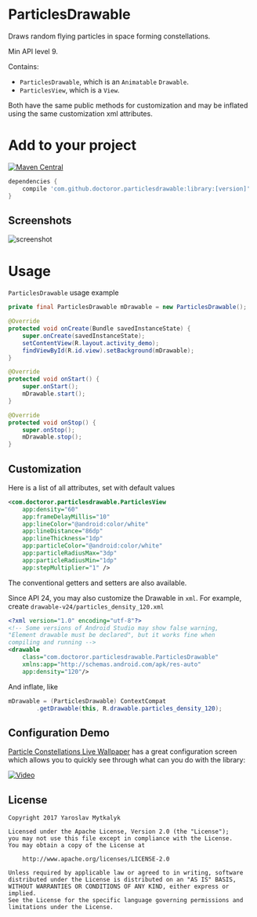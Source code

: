 # ParticlesDrawable
Draws random flying particles in space forming constellations.

Min API level 9.

Contains:
- `ParticlesDrawable`, which is an `Animatable` `Drawable`.
- `ParticlesView`, which is a `View`.

Both have the same public methods for customization and may be inflated using the same customization xml attributes.

# Add to your project

[![Maven Central](https://maven-badges.herokuapp.com/maven-central/com.github.doctoror.particlesdrawable/library/badge.png?style=flat)](https://maven-badges.herokuapp.com/maven-central/com.github.doctoror.particlesdrawable/library)

```groovy
dependencies {
    compile 'com.github.doctoror.particlesdrawable:library:[version]'
}
```

## Screenshots
![screenshot](/screenshots/demo.gif?raw=true)

# Usage
`ParticlesDrawable` usage example
```java
private final ParticlesDrawable mDrawable = new ParticlesDrawable();

@Override
protected void onCreate(Bundle savedInstanceState) {
    super.onCreate(savedInstanceState);
    setContentView(R.layout.activity_demo);
    findViewById(R.id.view).setBackground(mDrawable);
}

@Override
protected void onStart() {
    super.onStart();
    mDrawable.start();
}

@Override
protected void onStop() {
    super.onStop();
    mDrawable.stop();
}
```

## Customization
Here is a list of all attributes, set with default values

```xml
<com.doctoror.particlesdrawable.ParticlesView
    app:density="60"
    app:frameDelayMillis="10"
    app:lineColor="@android:color/white"
    app:lineDistance="86dp"
    app:lineThickness="1dp"
    app:particleColor="@android:color/white"
    app:particleRadiusMax="3dp"
    app:particleRadiusMin="1dp"
    app:stepMultiplier="1" />
```
The conventional getters and setters are also available.

Since API 24, you may also customize the Drawable in `xml`. For example, create
`drawable-v24/particles_density_120.xml`
```xml
<?xml version="1.0" encoding="utf-8"?>
<!-- Some versions of Android Studio may show false warning,
"Element drawable must be declared", but it works fine when
compiling and running -->
<drawable
    class="com.doctoror.particlesdrawable.ParticlesDrawable"
    xmlns:app="http://schemas.android.com/apk/res-auto"
    app:density="120"/>
```
And inflate, like
```java
mDrawable = (ParticlesDrawable) ContextCompat
        .getDrawable(this, R.drawable.particles_density_120);
```

## Configuration Demo
[Particle Constellations Live Wallpaper](https://github.com/Doctoror/ParticleConstellationsLiveWallpaper) has a great configuration screen which allows you to quickly see through what can you do with the library:

[![Video](https://github.com/Doctoror/ParticlesWallpaper/raw/master/screenshots/video.png)](https://www.youtube.com/watch?v=Q7qvmCMUN20)


## License
```
Copyright 2017 Yaroslav Mytkalyk

Licensed under the Apache License, Version 2.0 (the "License");
you may not use this file except in compliance with the License.
You may obtain a copy of the License at

    http://www.apache.org/licenses/LICENSE-2.0

Unless required by applicable law or agreed to in writing, software
distributed under the License is distributed on an "AS IS" BASIS,
WITHOUT WARRANTIES OR CONDITIONS OF ANY KIND, either express or implied.
See the License for the specific language governing permissions and
limitations under the License.

```
